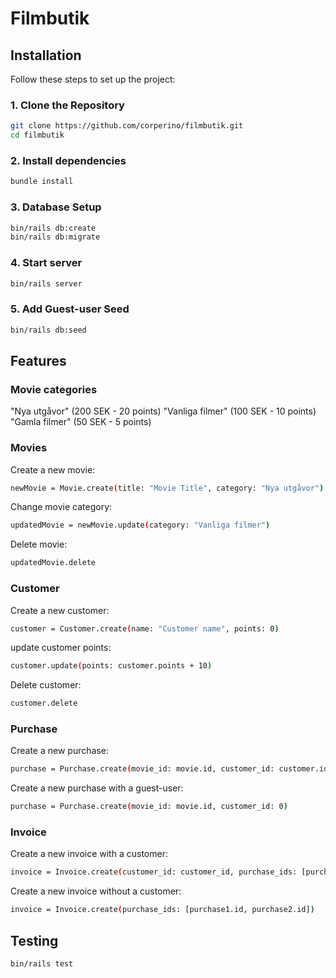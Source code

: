 # Filmbutik

## Installation

Follow these steps to set up the project:

### 1. Clone the Repository

```bash
git clone https://github.com/corperino/filmbutik.git
cd filmbutik

```
### 2. Install dependencies
```bash
bundle install
```
### 3. Database Setup
```bash
bin/rails db:create
bin/rails db:migrate
```

### 4. Start server
```bash
bin/rails server
```
### 5. Add Guest-user Seed
```bash
bin/rails db:seed
```
## Features

### Movie categories
"Nya utgåvor" (200 SEK - 20 points)
"Vanliga filmer" (100 SEK - 10 points)
"Gamla filmer" (50 SEK - 5 points)

### Movies
Create a new movie: 
```bash
newMovie = Movie.create(title: "Movie Title", category: "Nya utgåvor")
```
Change movie category: 
```bash
updatedMovie = newMovie.update(category: "Vanliga filmer")
```
Delete movie: 
```bash
updatedMovie.delete
```
### Customer
Create a new customer: 
```bash
customer = Customer.create(name: "Customer name", points: 0)
```
update customer points: 
```bash
customer.update(points: customer.points + 10)
```
Delete customer: 
```bash
customer.delete
```
### Purchase
Create a new purchase: 
```bash
purchase = Purchase.create(movie_id: movie.id, customer_id: customer.id)
```
Create a new purchase with a guest-user: 
```bash
purchase = Purchase.create(movie_id: movie.id, customer_id: 0)
```
### Invoice
Create a new invoice with a customer: 
```bash
invoice = Invoice.create(customer_id: customer_id, purchase_ids: [purchase1.id, purchase2.id])
```
Create a new invoice without a customer: 
```bash
invoice = Invoice.create(purchase_ids: [purchase1.id, purchase2.id])
```


## Testing
```bash
bin/rails test
```